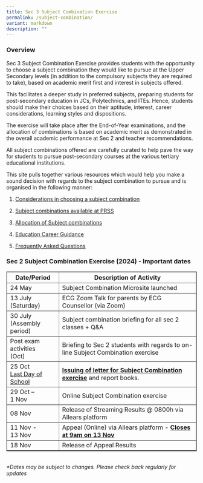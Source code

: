 ```yaml
---
title: Sec 3 Subject Combination Exercise
permalink: /subject-combination/
variant: markdown
description: ""
---
```

<h3>Overview</h3>
<p>Sec 3 Subject Combination Exercise provides students with the opportunity
to choose a subject combination they would like to pursue at the Upper
Secondary levels (in addition to the compulsory subjects they are required
to take), based on academic merit first and interest in subjects offered.</p>
<p>This facilitates a deeper study in preferred subjects, preparing students
for post-secondary education in JCs, Polytechnics, and ITEs. Hence, students
should make their choices based on their aptitude, interest, career considerations,
learning styles and dispositions.</p>
<p>The exercise will take place after the End-of-Year examinations, and the
allocation of combinations is based on academic merit as demonstrated in
the overall academic performance at Sec 2 and teacher recommendations.</p>
<p>All subject combinations offered are carefully curated to help pave the
way for students to pursue post-secondary courses at the various tertiary
educational institutions.</p>
<p>This site pulls together various resources which would help you make a
sound decision with regards to the subject combination to pursue and is
organised in the following manner:</p>
<ol data-tight="true" class="tight">
<li>
<p><a href="/considerations-in-choosing-a-subject-combination/" rel="noopener noreferrer nofollow" target="_blank">Considerations in choosing a subject combination</a>
</p>
</li>
<li>
<p><a href="/list-of-subject-combinations/" rel="noopener noreferrer nofollow" target="_blank">Subject combinations available at PRSS</a>
</p>
</li>
<li>
<p><a href="/allocations-of-subject-combinations/" rel="noopener noreferrer nofollow" target="_blank">Allocation of Subject combinations</a>
</p>
</li>
<li>
<p><a href="/education-career-guidance/" rel="noopener noreferrer nofollow" target="_blank">Education Career Guidance</a>
</p>
</li>
<li>
<p><a href="/frequently-asked-questions/" rel="noopener noreferrer nofollow" target="_blank">Frequently Asked Questions</a>
</p>
</li>
</ol>
<h3>Sec 2 Subject Combination Exercise (2024) - Important dates</h3>
<p></p>

<table border="1px solid black" style="width:100%">
  <tbody><tr>
    <th>Date/Period</th>
		<th>Description of Activity</th>
  </tr>
  <tr>
    <td>24 May</td>
		<td>Subject Combination Microsite launched</td>
	</tr>
		 <tr>
    <td>13 July <br>(Saturday)</td>
		<td>ECG Zoom Talk for parents by ECG Counsellor (via Zoom)</td>
	</tr>
			 <tr>
    <td>30 July <br>(Assembly period)</td>
		<td>Subject combination briefing for all sec 2 classes + Q&amp;A</td>
	</tr>
		<tr>
    <td>Post exam activities <br>(Oct)</td>
		<td>Briefing to Sec 2 students with regards to on-line Subject Combination exercise</td>
	</tr>
			<tr>
				<td>25 Oct<br><u>Last Day of School</u></td>
				<td><u><b>Issuing of letter for Subject Combination exercise</b></u> and report books.</td>
	</tr>
		<tr>
				<td>29 Oct – <br>1 Nov</td>
				<td>Online Subject Combination exercise</td>
	</tr>
		<tr>
				<td>08 Nov</td>
				<td>Release of Streaming Results @ 0800h via Allears platform</td>
	</tr>
			<tr>
				<td>11 Nov - <br>13 Nov</td>
				<td>Appeal (Online) via Allears platform - <b><u>Closes at 9am on 13 Nov</u></b></td>
	</tr>
				<tr>
				<td>18 Nov</td>
				<td>Release of Appeal Results</td>
	</tr>
	</tbody></table><br>
<i>*Dates may be subject to changes. Please check back regularly for updates</i>
